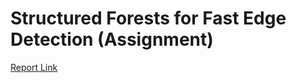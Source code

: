 # Structured Forests for Fast Edge Detection (Assignment)

[Report Link](https://drive.google.com/file/d/1O70u78NbGUNGMF6CoFa6Vl2Psx0gJk_h/view)

